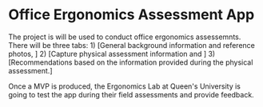 # Office Ergonomics Assessment App

The project is will be used to conduct office ergonomics assessemnts.  There will be three tabs: 
	1) [General background information and reference photos, ]
	2) [Capture physical assessment information and ]
	3) [Recommendations based on the information provided during the physical assessment.]

Once a MVP is produced, the Ergonomics Lab at Queen's University is going to test the app during their field assessments and provide feedback.
